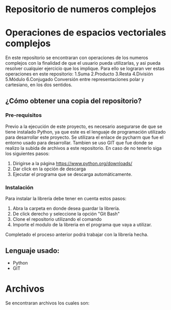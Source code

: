 # Repositorio de numeros complejos
# Operaciones de espacios vectoriales complejos
En este repositorio se encontraran con operaciones de los numeros complejos con la finalidad de que el usuario pueda utilizarlas, y asi pueda resolver cualquier ejercicio que los implique.
Para ello se lograran ver estas operaciones en este repositorio:
1.Suma
2.Producto
3.Resta
4.División
5.Módulo
6.Conjugado
Conversión entre representaciones polar y cartesiano, en los dos sentidos.
## ¿Cómo obtener una copia del repositorio?
### Pre-requisitos
Previo a la ejecución de este proyecto, es necesario asegurarse de que se tiene instalado Python, ya que este es el lenguaje de programación utilizado para desarrollar este proyecto. Se utilizara el enlace de pycharm que fue el entorno usado para desarrollar. Tambien se uso GIT que fue donde se realizo la subida de archivos a este repositorio.
En caso de no tenerlo siga los siguientes pasos:
1. Dirigirse a la página https://www.python.org/downloads/
2. Dar click en la opción de descarga
3. Ejecutar el programa que se descarga automáticamente.

### Instalación 
Para instalar la librería debe tener en cuenta estos pasos:
1. Abra la carpeta en donde desea guardar la librería.
2. De click derecho y seleccione la opción "Git Bash"
3. Clone el repositorio utilizando el comando 
4. Importe el modulo de la libreria en el programa que vaya a utilizar.
   
Completado el proceso anterior podrá trabajar con la librería hecha.

## Lenguaje usado:
* Python
* GIT

# Archivos
Se encontraran archivos los cuales son:
